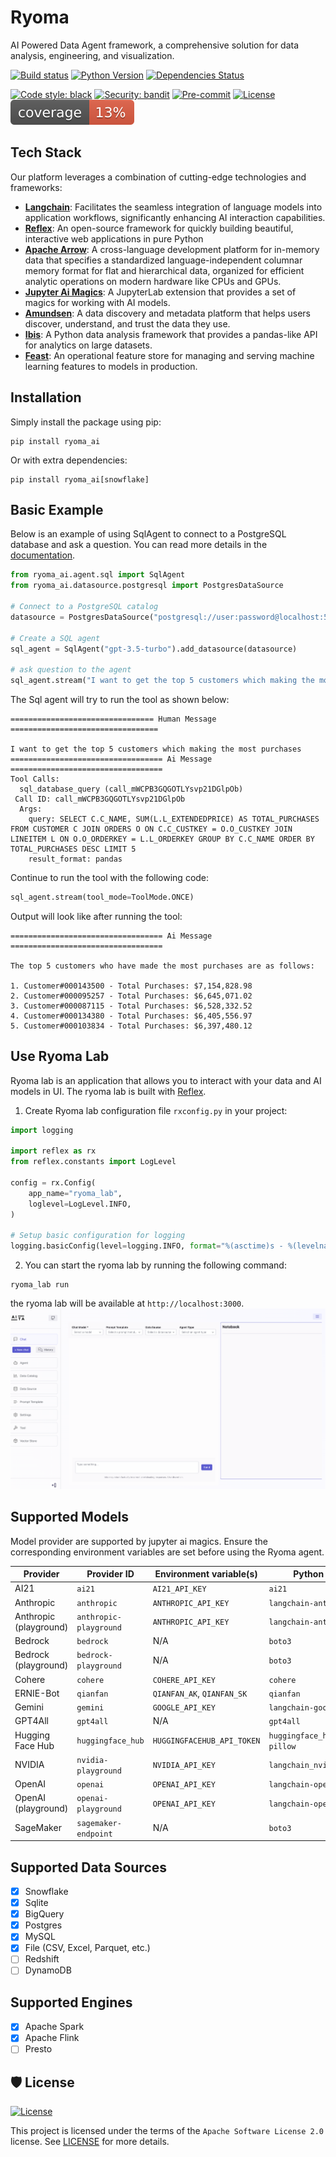 # Ryoma
AI Powered Data Agent framework, a comprehensive solution for data analysis, engineering, and visualization. 


[![Build status](https://github.com/project-ryoma/ryoma/workflows/build/badge.svg)](https://github.com/project-ryoma/ryoma/actions/workflows/build.yml?query=workflow%3Abuild)
[![Python Version](https://img.shields.io/pypi/pyversions/ryoma.svg)](https://pypi.org/project/ryoma/)
[![Dependencies Status](https://img.shields.io/badge/dependencies-up%20to%20date-brightgreen.svg)](https://github.com/project-ryoma/ryoma/pulls?utf8=%E2%9C%93&q=is%3Apr%20author%3Aapp%2Fdependabot)

[![Code style: black](https://img.shields.io/badge/code%20style-black-000000.svg)](https://github.com/psf/black)
[![Security: bandit](https://img.shields.io/badge/security-bandit-green.svg)](https://github.com/PyCQA/bandit)
[![Pre-commit](https://img.shields.io/badge/pre--commit-enabled-brightgreen?logo=pre-commit&logoColor=white)](https://github.com/project-ryoma/ryoma/blob/main/.pre-commit-config.yaml)
[![License](https://img.shields.io/github/license/project-ryoma/ryoma)](https://github.com/project-ryoma/ryoma/blob/main/LICENSE)
[![Coverage Report](assets/images/coverage.svg)](https://github.com/project-ryoma/ryoma/blob/main/assets/images/coverage.svg)


## Tech Stack

Our platform leverages a combination of cutting-edge technologies and frameworks:

- **[Langchain](https://www.langchain.com/)**: Facilitates the seamless integration of language models into application workflows, significantly enhancing AI interaction capabilities.
- **[Reflex](https://reflex.dev/)**: An open-source framework for quickly building beautiful, interactive web applications in pure Python
- **[Apache Arrow](https://arrow.apache.org/)**: A cross-language development platform for in-memory data that specifies a standardized language-independent columnar memory format for flat and hierarchical data, organized for efficient analytic operations on modern hardware like CPUs and GPUs.
- **[Jupyter Ai Magics](https://github.com/jupyterlab/jupyter-ai)**: A JupyterLab extension that provides a set of magics for working with AI models.
- **[Amundsen](https://www.amundsen.io/)**: A data discovery and metadata platform that helps users discover, understand, and trust the data they use.
- **[Ibis](https://ibis-project.org/)**: A Python data analysis framework that provides a pandas-like API for analytics on large datasets.
- **[Feast](https://feast.dev/)**: An operational feature store for managing and serving machine learning features to models in production.

## Installation
Simply install the package using pip:

```shell
pip install ryoma_ai
```
Or with extra dependencies:

```shell
pip install ryoma_ai[snowflake]
```

## Basic Example
Below is an example of using SqlAgent to connect to a PostgreSQL database and ask a question.
You can read more details in the [documentation](https://ryoma-1.gitbook.io/ryoma/).

```python
from ryoma_ai.agent.sql import SqlAgent
from ryoma_ai.datasource.postgresql import PostgresDataSource

# Connect to a PostgreSQL catalog
datasource = PostgresDataSource("postgresql://user:password@localhost:5432/dbname")

# Create a SQL agent
sql_agent = SqlAgent("gpt-3.5-turbo").add_datasource(datasource)

# ask question to the agent
sql_agent.stream("I want to get the top 5 customers which making the most purchases", display=True)
```

The Sql agent will try to run the tool as shown below:
```text
================================ Human Message =================================

I want to get the top 5 customers which making the most purchases
================================== Ai Message ==================================
Tool Calls:
  sql_database_query (call_mWCPB3GQGOTLYsvp21DGlpOb)
 Call ID: call_mWCPB3GQGOTLYsvp21DGlpOb
  Args:
    query: SELECT C.C_NAME, SUM(L.L_EXTENDEDPRICE) AS TOTAL_PURCHASES FROM CUSTOMER C JOIN ORDERS O ON C.C_CUSTKEY = O.O_CUSTKEY JOIN LINEITEM L ON O.O_ORDERKEY = L.L_ORDERKEY GROUP BY C.C_NAME ORDER BY TOTAL_PURCHASES DESC LIMIT 5
    result_format: pandas
```
Continue to run the tool with the following code:
```python
sql_agent.stream(tool_mode=ToolMode.ONCE)
```
Output will look like after running the tool:
```text
================================== Ai Message ==================================

The top 5 customers who have made the most purchases are as follows:

1. Customer#000143500 - Total Purchases: $7,154,828.98
2. Customer#000095257 - Total Purchases: $6,645,071.02
3. Customer#000087115 - Total Purchases: $6,528,332.52
4. Customer#000134380 - Total Purchases: $6,405,556.97
5. Customer#000103834 - Total Purchases: $6,397,480.12
```

## Use Ryoma Lab
Ryoma lab is an application that allows you to interact with your data and AI models in UI.
The ryoma lab is built with [Reflex](https://reflex.dev/).

1. Create Ryoma lab configuration file `rxconfig.py` in your project:
```python
import logging

import reflex as rx
from reflex.constants import LogLevel

config = rx.Config(
    app_name="ryoma_lab",
    loglevel=LogLevel.INFO,
)

# Setup basic configuration for logging
logging.basicConfig(level=logging.INFO, format="%(asctime)s - %(levelname)s - %(message)s")
```

2. You can start the ryoma lab by running the following command:
```shell
ryoma_lab run
```
the ryoma lab will be available at `http://localhost:3000`.
![ui.png](assets%2Fui.png)

## Supported Models
Model provider are supported by jupyter ai magics. Ensure the corresponding environment variables are set before using the Ryoma agent.

| Provider            | Provider ID          | Environment variable(s)    | Python package(s)               |
|---------------------|----------------------|----------------------------|---------------------------------|
| AI21                | `ai21`               | `AI21_API_KEY`             | `ai21`                          |
| Anthropic           | `anthropic`          | `ANTHROPIC_API_KEY`        | `langchain-anthropic`           |
| Anthropic (playground)    | `anthropic-playground`     | `ANTHROPIC_API_KEY`        | `langchain-anthropic`           |
| Bedrock             | `bedrock`            | N/A                        | `boto3`                         |
| Bedrock (playground)      | `bedrock-playground`       | N/A                        | `boto3`                         |
| Cohere              | `cohere`             | `COHERE_API_KEY`           | `cohere`                        |
| ERNIE-Bot           | `qianfan`            | `QIANFAN_AK`, `QIANFAN_SK` | `qianfan`                       |
| Gemini              | `gemini`             | `GOOGLE_API_KEY`           | `langchain-google-genai`        |
| GPT4All             | `gpt4all`            | N/A                        | `gpt4all`                       |
| Hugging Face Hub    | `huggingface_hub`    | `HUGGINGFACEHUB_API_TOKEN` | `huggingface_hub`, `ipywidgets`, `pillow` |
| NVIDIA              | `nvidia-playground`        | `NVIDIA_API_KEY`           | `langchain_nvidia_ai_endpoints` |
| OpenAI              | `openai`             | `OPENAI_API_KEY`           | `langchain-openai`              |
| OpenAI (playground)       | `openai-playground`        | `OPENAI_API_KEY`           | `langchain-openai`              |
| SageMaker           | `sagemaker-endpoint` | N/A                        | `boto3`                         |

## Supported Data Sources
- [x] Snowflake
- [x] Sqlite
- [x] BigQuery
- [x] Postgres
- [x] MySQL
- [x] File (CSV, Excel, Parquet, etc.)
- [ ] Redshift
- [ ] DynamoDB

## Supported Engines
- [x] Apache Spark
- [x] Apache Flink
- [ ] Presto

## 🛡 License

[![License](https://img.shields.io/github/license/project-ryoma/ryoma)](https://github.com/project-ryoma/ryoma/blob/main/LICENSE)

This project is licensed under the terms of the `Apache Software License 2.0` license. See [LICENSE](https://github.com/ryoma/ryoma/blob/master/LICENSE) for more details.

